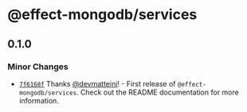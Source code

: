 # @effect-mongodb/services

## 0.1.0

### Minor Changes

- [`7f6168f`](https://github.com/doubleloop-io/effect-mongodb/commit/7f6168fc7fa83815e51f670294bd3aeb30c235ce) Thanks [@devmatteini](https://github.com/devmatteini)! - First release of `@effect-mongodb/services`.
  Check out the README documentation for more information.
